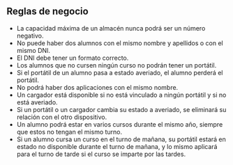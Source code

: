## Reglas de negocio

- La capacidad máxima de un almacén nunca podrá ser un número negativo.
- No puede haber dos alumnos con el mismo nombre y apellidos o con el mismo DNI.
- El DNI debe tener un formato correcto.
- Los alumnos que no cursen ningún curso no podrán tener un portátil.
- Si el portátil de un alumno pasa a estado averiado, el alumno perderá el portátil.
- No podrá haber dos aplicaciones con el mismo nombre.
- Un cargador está disponible si no está vinculado a ningún portátil y si no está averiado.
- Si un portátil o un cargador cambia su estado a averiado, se eliminará su relación con el otro dispositivo.
- Un alumno podrá estar en varios cursos durante el mismo año, siempre que estos no tengan el mismo turno.
- Si un alumno cursa un curso en el turno de mañana, su portátil estará en estado no disponible durante el turno de mañana, y lo mismo aplicará para el turno de tarde si el curso se imparte por las tardes.
